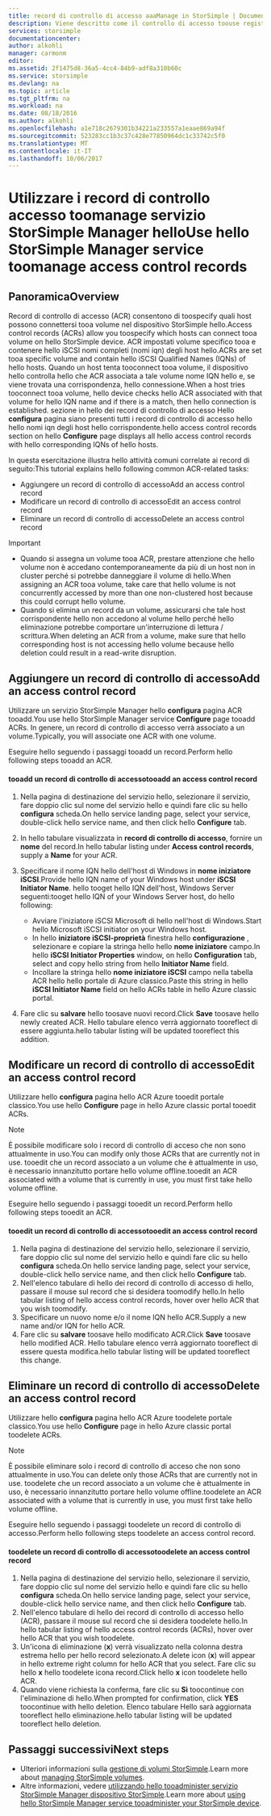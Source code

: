 ```yaml
---
title: record di controllo di accesso aaaManage in StorSimple | Documenti Microsoft
description: Viene descritto come il controllo di accesso toouse registra toodetermine (ACR) quali host possono connettersi tooa volume nel dispositivo StorSimple hello.
services: storsimple
documentationcenter: 
author: alkohli
manager: carmonm
editor: 
ms.assetid: 2f1475d8-36a5-4cc4-84b9-adf8a310b60c
ms.service: storsimple
ms.devlang: na
ms.topic: article
ms.tgt_pltfrm: na
ms.workload: na
ms.date: 08/18/2016
ms.author: alkohli
ms.openlocfilehash: a1e718c2679301b34221a233557a1eaae869a94f
ms.sourcegitcommit: 523283cc1b3c37c428e77850964dc1c33742c5f0
ms.translationtype: MT
ms.contentlocale: it-IT
ms.lasthandoff: 10/06/2017
---
```

# <a name="use-hello-storsimple-manager-service-toomanage-access-control-records"></a><span data-ttu-id="2680b-103">Utilizzare i record di controllo accesso toomanage servizio StorSimple Manager hello</span><span class="sxs-lookup"><span data-stu-id="2680b-103">Use hello StorSimple Manager service toomanage access control records</span></span>
## <a name="overview"></a><span data-ttu-id="2680b-104">Panoramica</span><span class="sxs-lookup"><span data-stu-id="2680b-104">Overview</span></span>
<span data-ttu-id="2680b-105">Record di controllo di accesso (ACR) consentono di toospecify quali host possono connettersi tooa volume nel dispositivo StorSimple hello.</span><span class="sxs-lookup"><span data-stu-id="2680b-105">Access control records (ACRs) allow you toospecify which hosts can connect tooa volume on hello StorSimple device.</span></span> <span data-ttu-id="2680b-106">ACR impostati volume specifico tooa e contenere hello iSCSI nomi completi (nomi iqn) degli host hello.</span><span class="sxs-lookup"><span data-stu-id="2680b-106">ACRs are set tooa specific volume and contain hello iSCSI Qualified Names (IQNs) of hello hosts.</span></span> <span data-ttu-id="2680b-107">Quando un host tenta tooconnect tooa volume, il dispositivo hello controlla hello che ACR associata a tale volume nome IQN hello e, se viene trovata una corrispondenza, hello connessione.</span><span class="sxs-lookup"><span data-stu-id="2680b-107">When a host tries tooconnect tooa volume, hello device checks hello ACR associated with that volume for hello IQN name and if there is a match, then hello connection is established.</span></span> <span data-ttu-id="2680b-108">sezione in hello dei record di controllo di accesso Hello **configura** pagina siano presenti tutti i record di controllo di accesso hello hello nomi iqn degli host hello corrispondente.</span><span class="sxs-lookup"><span data-stu-id="2680b-108">hello access control records section on hello **Configure** page displays all hello access control records with hello corresponding IQNs of hello hosts.</span></span>

<span data-ttu-id="2680b-109">In questa esercitazione illustra hello attività comuni correlate ai record di seguito:</span><span class="sxs-lookup"><span data-stu-id="2680b-109">This tutorial explains hello following common ACR-related tasks:</span></span>

* <span data-ttu-id="2680b-110">Aggiungere un record di controllo di accesso</span><span class="sxs-lookup"><span data-stu-id="2680b-110">Add an access control record</span></span> 
* <span data-ttu-id="2680b-111">Modificare un record di controllo di accesso</span><span class="sxs-lookup"><span data-stu-id="2680b-111">Edit an access control record</span></span> 
* <span data-ttu-id="2680b-112">Eliminare un record di controllo di accesso</span><span class="sxs-lookup"><span data-stu-id="2680b-112">Delete an access control record</span></span> 

> [!IMPORTANT]
> * <span data-ttu-id="2680b-113">Quando si assegna un volume tooa ACR, prestare attenzione che hello volume non è accedano contemporaneamente da più di un host non in cluster perché si potrebbe danneggiare il volume di hello.</span><span class="sxs-lookup"><span data-stu-id="2680b-113">When assigning an ACR tooa volume, take care that hello volume is not concurrently accessed by more than one non-clustered host because this could corrupt hello volume.</span></span> 
> * <span data-ttu-id="2680b-114">Quando si elimina un record da un volume, assicurarsi che tale host corrispondente hello non accedono al volume hello perché hello eliminazione potrebbe comportare un'interruzione di lettura / scrittura.</span><span class="sxs-lookup"><span data-stu-id="2680b-114">When deleting an ACR from a volume, make sure that hello corresponding host is not accessing hello volume because hello deletion could result in a read-write disruption.</span></span>
> 
> 

## <a name="add-an-access-control-record"></a><span data-ttu-id="2680b-115">Aggiungere un record di controllo di accesso</span><span class="sxs-lookup"><span data-stu-id="2680b-115">Add an access control record</span></span>
<span data-ttu-id="2680b-116">Utilizzare un servizio StorSimple Manager hello **configura** pagina ACR tooadd.</span><span class="sxs-lookup"><span data-stu-id="2680b-116">You use hello StorSimple Manager service **Configure** page tooadd ACRs.</span></span> <span data-ttu-id="2680b-117">In genere, un record di controllo di accesso verrà associato a un volume.</span><span class="sxs-lookup"><span data-stu-id="2680b-117">Typically, you will associate one ACR with one volume.</span></span>

<span data-ttu-id="2680b-118">Eseguire hello seguendo i passaggi tooadd un record.</span><span class="sxs-lookup"><span data-stu-id="2680b-118">Perform hello following steps tooadd an ACR.</span></span>

#### <a name="tooadd-an-access-control-record"></a><span data-ttu-id="2680b-119">tooadd un record di controllo di accesso</span><span class="sxs-lookup"><span data-stu-id="2680b-119">tooadd an access control record</span></span>
1. <span data-ttu-id="2680b-120">Nella pagina di destinazione del servizio hello, selezionare il servizio, fare doppio clic sul nome del servizio hello e quindi fare clic su hello **configura** scheda.</span><span class="sxs-lookup"><span data-stu-id="2680b-120">On hello service landing page, select your service, double-click hello service name, and then click hello **Configure** tab.</span></span>
2. <span data-ttu-id="2680b-121">In hello tabulare visualizzata in **record di controllo di accesso**, fornire un **nome** del record.</span><span class="sxs-lookup"><span data-stu-id="2680b-121">In hello tabular listing under **Access control records**, supply a **Name** for your ACR.</span></span>
3. <span data-ttu-id="2680b-122">Specificare il nome IQN hello dell'host di Windows in **nome iniziatore iSCSI**.</span><span class="sxs-lookup"><span data-stu-id="2680b-122">Provide hello IQN name of your Windows host under **iSCSI Initiator Name**.</span></span> <span data-ttu-id="2680b-123">hello tooget hello IQN dell'host, Windows Server seguenti:</span><span class="sxs-lookup"><span data-stu-id="2680b-123">tooget hello IQN of your Windows Server host, do hello following:</span></span>
   
   * <span data-ttu-id="2680b-124">Avviare l'iniziatore iSCSI Microsoft di hello nell'host di Windows.</span><span class="sxs-lookup"><span data-stu-id="2680b-124">Start hello Microsoft iSCSI initiator on your Windows host.</span></span>
   * <span data-ttu-id="2680b-125">In hello **iniziatore iSCSI-proprietà** finestra hello **configurazione** , selezionare e copiare la stringa hello hello **nome iniziatore** campo.</span><span class="sxs-lookup"><span data-stu-id="2680b-125">In hello **iSCSI Initiator Properties** window, on hello **Configuration** tab, select and copy hello string from hello **Initiator Name** field.</span></span>
   * <span data-ttu-id="2680b-126">Incollare la stringa hello **nome iniziatore iSCSI** campo nella tabella ACR hello hello portale di Azure classico.</span><span class="sxs-lookup"><span data-stu-id="2680b-126">Paste this string in hello **iSCSI Initiator Name** field on hello ACRs table in hello Azure classic portal.</span></span>
4. <span data-ttu-id="2680b-127">Fare clic su **salvare** hello toosave nuovi record.</span><span class="sxs-lookup"><span data-stu-id="2680b-127">Click **Save** toosave hello newly created ACR.</span></span> <span data-ttu-id="2680b-128">Hello tabulare elenco verrà aggiornato tooreflect di essere aggiunta.</span><span class="sxs-lookup"><span data-stu-id="2680b-128">hello tabular listing will be updated tooreflect this addition.</span></span>

## <a name="edit-an-access-control-record"></a><span data-ttu-id="2680b-129">Modificare un record di controllo di accesso</span><span class="sxs-lookup"><span data-stu-id="2680b-129">Edit an access control record</span></span>
<span data-ttu-id="2680b-130">Utilizzare hello **configura** pagina hello ACR Azure tooedit portale classico.</span><span class="sxs-lookup"><span data-stu-id="2680b-130">You use hello **Configure** page in hello Azure classic portal tooedit ACRs.</span></span> 

> [!NOTE]
> <span data-ttu-id="2680b-131">È possibile modificare solo i record di controllo di acceso che non sono attualmente in uso.</span><span class="sxs-lookup"><span data-stu-id="2680b-131">You can modify only those ACRs that are currently not in use.</span></span> <span data-ttu-id="2680b-132">tooedit che un record associato a un volume che è attualmente in uso, è necessario innanzitutto portare hello volume offline.</span><span class="sxs-lookup"><span data-stu-id="2680b-132">tooedit an ACR associated with a volume that is currently in use, you must first take hello volume offline.</span></span>
> 
> 

<span data-ttu-id="2680b-133">Eseguire hello seguendo i passaggi tooedit un record.</span><span class="sxs-lookup"><span data-stu-id="2680b-133">Perform hello following steps tooedit an ACR.</span></span>

#### <a name="tooedit-an-access-control-record"></a><span data-ttu-id="2680b-134">tooedit un record di controllo di accesso</span><span class="sxs-lookup"><span data-stu-id="2680b-134">tooedit an access control record</span></span>
1. <span data-ttu-id="2680b-135">Nella pagina di destinazione del servizio hello, selezionare il servizio, fare doppio clic sul nome del servizio hello e quindi fare clic su hello **configura** scheda.</span><span class="sxs-lookup"><span data-stu-id="2680b-135">On hello service landing page, select your service, double-click hello service name, and then click hello **Configure** tab.</span></span>
2. <span data-ttu-id="2680b-136">Nell'elenco tabulare di hello dei record di controllo di accesso di hello, passare il mouse sul record che si desidera toomodify hello.</span><span class="sxs-lookup"><span data-stu-id="2680b-136">In hello tabular listing of hello access control records, hover over hello ACR that you wish toomodify.</span></span>
3. <span data-ttu-id="2680b-137">Specificare un nuovo nome e/o il nome IQN hello ACR.</span><span class="sxs-lookup"><span data-stu-id="2680b-137">Supply a new name and/or IQN for hello ACR.</span></span>
4. <span data-ttu-id="2680b-138">Fare clic su **salvare** toosave hello modificato ACR.</span><span class="sxs-lookup"><span data-stu-id="2680b-138">Click **Save** toosave hello modified ACR.</span></span> <span data-ttu-id="2680b-139">Hello tabulare elenco verrà aggiornato tooreflect di essere questa modifica.</span><span class="sxs-lookup"><span data-stu-id="2680b-139">hello tabular listing will be updated tooreflect this change.</span></span>

## <a name="delete-an-access-control-record"></a><span data-ttu-id="2680b-140">Eliminare un record di controllo di accesso</span><span class="sxs-lookup"><span data-stu-id="2680b-140">Delete an access control record</span></span>
<span data-ttu-id="2680b-141">Utilizzare hello **configura** pagina hello ACR Azure toodelete portale classico.</span><span class="sxs-lookup"><span data-stu-id="2680b-141">You use hello **Configure** page in hello Azure classic portal toodelete ACRs.</span></span> 

> [!NOTE]
> <span data-ttu-id="2680b-142">È possibile eliminare solo i record di controllo di acceso che non sono attualmente in uso.</span><span class="sxs-lookup"><span data-stu-id="2680b-142">You can delete only those ACRs that are currently not in use.</span></span> <span data-ttu-id="2680b-143">toodelete che un record associato a un volume che è attualmente in uso, è necessario innanzitutto portare hello volume offline.</span><span class="sxs-lookup"><span data-stu-id="2680b-143">toodelete an ACR associated with a volume that is currently in use, you must first take hello volume offline.</span></span>
> 
> 

<span data-ttu-id="2680b-144">Eseguire hello seguendo i passaggi toodelete un record di controllo di accesso.</span><span class="sxs-lookup"><span data-stu-id="2680b-144">Perform hello following steps toodelete an access control record.</span></span>

#### <a name="toodelete-an-access-control-record"></a><span data-ttu-id="2680b-145">toodelete un record di controllo di accesso</span><span class="sxs-lookup"><span data-stu-id="2680b-145">toodelete an access control record</span></span>
1. <span data-ttu-id="2680b-146">Nella pagina di destinazione del servizio hello, selezionare il servizio, fare doppio clic sul nome del servizio hello e quindi fare clic su hello **configura** scheda.</span><span class="sxs-lookup"><span data-stu-id="2680b-146">On hello service landing page, select your service, double-click hello service name, and then click hello **Configure** tab.</span></span>
2. <span data-ttu-id="2680b-147">Nell'elenco tabulare di hello dei record di controllo di accesso hello (ACR), passare il mouse sul record che si desidera toodelete hello.</span><span class="sxs-lookup"><span data-stu-id="2680b-147">In hello tabular listing of hello access control records (ACRs), hover over hello ACR that you wish toodelete.</span></span>
3. <span data-ttu-id="2680b-148">Un'icona di eliminazione (**x**) verrà visualizzato nella colonna destra estrema hello per hello record selezionato.</span><span class="sxs-lookup"><span data-stu-id="2680b-148">A delete icon (**x**) will appear in hello extreme right column for hello ACR that you select.</span></span> <span data-ttu-id="2680b-149">Fare clic su hello **x** hello toodelete icona record.</span><span class="sxs-lookup"><span data-stu-id="2680b-149">Click hello **x** icon toodelete hello ACR.</span></span>
4. <span data-ttu-id="2680b-150">Quando viene richiesta la conferma, fare clic su **Sì** toocontinue con l'eliminazione di hello.</span><span class="sxs-lookup"><span data-stu-id="2680b-150">When prompted for confirmation, click **YES** toocontinue with hello deletion.</span></span> <span data-ttu-id="2680b-151">Elenco tabulare Hello sarà aggiornata tooreflect hello eliminazione.</span><span class="sxs-lookup"><span data-stu-id="2680b-151">hello tabular listing will be updated tooreflect hello deletion.</span></span>

## <a name="next-steps"></a><span data-ttu-id="2680b-152">Passaggi successivi</span><span class="sxs-lookup"><span data-stu-id="2680b-152">Next steps</span></span>
* <span data-ttu-id="2680b-153">Ulteriori informazioni sulla [gestione di volumi StorSimple](storsimple-manage-volumes.md).</span><span class="sxs-lookup"><span data-stu-id="2680b-153">Learn more about [managing StorSimple volumes](storsimple-manage-volumes.md).</span></span>
* <span data-ttu-id="2680b-154">Altre informazioni, vedere [utilizzando hello tooadminister servizio StorSimple Manager dispositivo StorSimple](storsimple-manager-service-administration.md).</span><span class="sxs-lookup"><span data-stu-id="2680b-154">Learn more about [using hello StorSimple Manager service tooadminister your StorSimple device](storsimple-manager-service-administration.md).</span></span>

